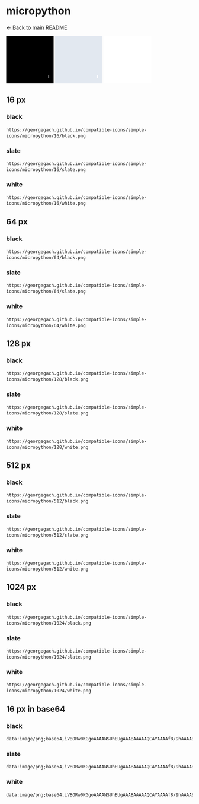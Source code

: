 # micropython

[← Back to main README](../../README.md)


<img src="./128/black.png" width="128" alt="micropython black icon" />
<img src="./128/slate.png" width="128" alt="micropython slate icon" />
<img src="./128/white.png" width="128" alt="micropython white icon" />

## 16 px

### black
```
https://georgegach.github.io/compatible-icons/simple-icons/micropython/16/black.png
```

### slate
```
https://georgegach.github.io/compatible-icons/simple-icons/micropython/16/slate.png
```

### white
```
https://georgegach.github.io/compatible-icons/simple-icons/micropython/16/white.png
```

## 64 px

### black
```
https://georgegach.github.io/compatible-icons/simple-icons/micropython/64/black.png
```

### slate
```
https://georgegach.github.io/compatible-icons/simple-icons/micropython/64/slate.png
```

### white
```
https://georgegach.github.io/compatible-icons/simple-icons/micropython/64/white.png
```

## 128 px

### black
```
https://georgegach.github.io/compatible-icons/simple-icons/micropython/128/black.png
```

### slate
```
https://georgegach.github.io/compatible-icons/simple-icons/micropython/128/slate.png
```

### white
```
https://georgegach.github.io/compatible-icons/simple-icons/micropython/128/white.png
```

## 512 px

### black
```
https://georgegach.github.io/compatible-icons/simple-icons/micropython/512/black.png
```

### slate
```
https://georgegach.github.io/compatible-icons/simple-icons/micropython/512/slate.png
```

### white
```
https://georgegach.github.io/compatible-icons/simple-icons/micropython/512/white.png
```

## 1024 px

### black
```
https://georgegach.github.io/compatible-icons/simple-icons/micropython/1024/black.png
```

### slate
```
https://georgegach.github.io/compatible-icons/simple-icons/micropython/1024/slate.png
```

### white
```
https://georgegach.github.io/compatible-icons/simple-icons/micropython/1024/white.png
```

## 16 px in base64

### black
```
data:image/png;base64,iVBORw0KGgoAAAANSUhEUgAAABAAAAAQCAYAAAAf8/9hAAAABmJLR0QA/wD/AP+gvaeTAAAAbklEQVQ4je2TMQqAMBAEJyIGsVP//zDfoIUQTKcWXhW5i2JjkYElRfaGSxEHHOgscg5aoTKGATaJSk6QJRXMQDD6QTqqYAeiIYjSUQWvKYI/COrMffd1g16SsgLTE4FGA4xwf4IHnDHoub5/K+EEx8AO7VwQdL4AAAAASUVORK5CYII=
```

### slate
```
data:image/png;base64,iVBORw0KGgoAAAANSUhEUgAAABAAAAAQCAYAAAAf8/9hAAAABmJLR0QA/wD/AP+gvaeTAAAAgUlEQVQ4je2PsQqDQBBE34QQkXRJ/v/DLFNZKBgQ7ZwUWh23h8HGIgNbzezbWb3bwQSS6QEsnlHmEhkrgQkxlSJlwA6lgA4Y40Iet0weYFgEc3xPs2EpNfhZf8AZANeSabgfbfDYJgV/MM0eQFayb8AL0hdEZVug7KJxhWRQDdQAX/mWIKXUbdizAAAAAElFTkSuQmCC
```

### white
```
data:image/png;base64,iVBORw0KGgoAAAANSUhEUgAAABAAAAAQCAYAAAAf8/9hAAAABmJLR0QA/wD/AP+gvaeTAAAAbElEQVQ4je2PMQqAMAxFX0Us4qbe/2CeQQdB7GZcMlWSKi4OPvhkyM+jDSIi2Cw6B6tQOccAu8akJCiSC2Zgc/qbdkzBASRHkLRjCh7zC74gqAv77u0Lek3OCkx3BBYNMML1CxEIzmEEBGg1nOZKEerpYivnAAAAAElFTkSuQmCC
```

